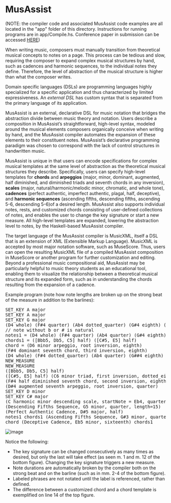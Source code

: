 # MusAssist

(NOTE: the compiler code and associated MusAssist code examples are all located in the "app" folder of this directory. Instructions for running programs are in app/Compile.hs. Conference paper in submission can be accessed <a href="https://github.com/ilanashapiro/MusAssist/blob/main/2021_ICMC_Paper_Templates/ICMC_2021_LaTeX_Template/icmc2021template.pdf">HERE</a>)

When writing music, composers must manually transition from theoretical musical concepts to notes on a page. This process can be tedious and slow, requiring the composer to expand complex musical structures by hand, such as cadences and harmonic sequences, to the individual notes they define. Therefore, the level of abstraction of the musical structure is higher than what the composer writes. 

Domain specific languages (DSLs) are programming languages highly specialized for a specific application and thus characterized by limited expressiveness. 
An $external$ $DSL$ has custom syntax that is separated from the primary language of its application. 

MusAssist is an external, declarative DSL for music notation that bridges the abstraction divide between music theory and notation. Users describe a composition in MusAssist’s straightforward, high-level syntax, modeled around the musical elements composers organically conceive when writing by hand, and the MusAssist compiler automates the expansion of these elements to their
constituent notes. MusAssist’s declarative programming paradigm was chosen to correspond with the lack of control structures in handwritten music.

MusAssist is unique in that users can encode specifications for complex musical templates at the same level of abstraction as the theoretical musical structures they describe. Specifically,  users can specify high-level templates for 
<b>chords</b> and <b>arpeggios</b> (major, minor, dominant, augmented, half diminished, and diminished triads and seventh chords in any inversion), 
<b>scales</b> (major, natural/harmonic/melodic minor, chromatic, and whole tone), 
<b>cadences</b> (perfect authentic, imperfect authentic, plagal, half, deceptive), and 
<b>harmonic sequences</b> (ascending fifths, descending fifths, ascending 5-6, descending 5-6)of a desired length. MusAssist also supports individual notes, rests, and customized chords consisting of user-defined collections of notes, and enables the user to change the key signature or start a new measure. All high-level templates are expanded, lowering the abstraction level to notes, by the Haskell-based MusAssist compiler.


The target language of the MusAssist compiler is MusicXML, itself a DSL that is an extension of XML (Extensible Markup Language). MusicXML is accepted by most major notation software, such as MuseScore. Thus, users can open the resulting MusicXML file of a compiled MusAssist composition in MuseScore or another program for further customization and editing. Beyond a professional music compositional aid, MusAssist may be particularly helpful to music theory students as an educational tool, enabling them to visualize the relationship between a theoretical musical structure and its expanded form, such as in understanding the chords resulting from the expansion of a cadence. 

Example program (note how note lengths are broken up on the strong beat of the measure in addition to the barlines):
<pre>
SET_KEY A major
SET_KEY A major
SET_KEY G major
(D4 whole) (F#4 quarter) (Ab4 dotted_quarter) (G#4 eighth) (rest sixteenth)
// note without b or # is natural
notes1 = (D4 whole) (F#4 quarter) (Ab4 quarter) (G#4 eighth) (rest whole)  
chords1 = ([Bbb5, Db5, C5] half) ([C#5, E5] half) 
chord = (D6 minor arpeggio, root inversion, eighth) 
(F#4 dominant seventh chord, third inversion, eighth)
(D4 whole) (F#4 dotted_quarter) (Ab4 quarter) (G##4 eighth) (rest sixteenth) 
NEW_MEASURE
NEW_MEASURE
([Bbb5, Db5, C5] half) 
([C#5, E5] half) (C6 minor triad, first inversion, dotted_eighth) 
(F#4 half diminished seventh chord, second inversion, eighth) 
(D#4 augmented seventh arpeggio, root inversion, quarter)
SET_KEY D minor
SET_KEY C# major
(C harmonic minor descending scale, startNote = Eb4, quarter, length=10)
(Descending Fifths Sequence, G5 minor, quarter, length=15) 
(Perfect Authentic Cadence, D#5 major, half)
notes1 chords1 (Ascending Fifths Sequence, G#3 minor, quarter, length=5) 
chord (Deceptive Cadence, Eb5 minor, sixteenth) chords1
</pre>

![image](https://user-images.githubusercontent.com/28958079/205985367-090d2348-7a72-4b11-a38c-37e1979a8983.png)

Notice the following:
<ul>
  <li>The key signature can be changed consecutively as many times as desired, but only the last will take effect (as seen m. 1 and m. 12 of the bottom figure). Changing the key signature triggers a new measure.</li>
  <li>Note durations are automatically broken by the compiler both on the strong beat and on the barline (such as in mm. 2-4 of the bottom figure).</li>
  <li>Labeled phrases are not notated until the label is referenced, rather than defined.</li>
  <li>The difference between a customized chord and a chord template is exemplified on line 14 of the top figure.</li>
</ul>
